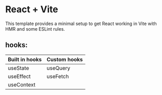 # React + Vite

This template provides a minimal setup to get React working in Vite with HMR and some ESLint rules.


## hooks:

| Built in hooks     | Custom hooks                                                     |
| ------------------ | ---------------------------------------------------------------- |
| useState           | useQuery                                                       
| useEffect          | useFetch
| useContext         |
